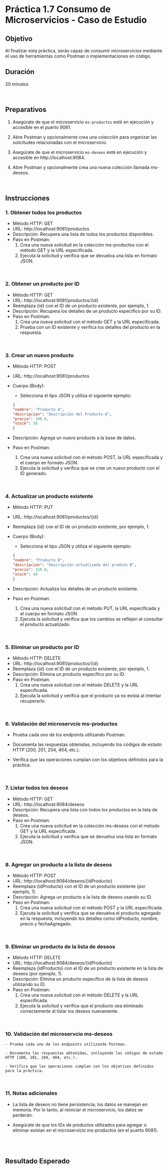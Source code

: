 # Práctica 1.7 Consumo de Microservicios - Caso de Estudio

## Objetivo
Al finalizar esta práctica, serás capaz de consumir microservicios mediante el uso de herramientas como Postman o implementaciones en código.  

## Duración
20 minutos

<br/>

## Preparativos

1. Asegúrate de que el microservicio `ms-productos` esté en ejecución y accesible en el puerto 9081.

2. Abre Postman y opcionalmente crea una colección para organizar las solicitudes relacionadas con el microservicio.

3. Asegúrate de que el microservicio `ms-deseos` esté en ejecución y accesible en http://localhost:9084.

4. Abre Postman y opcionalmente crea una nueva colección llamada ms-deseos.

<br/>

## Instrucciones 

### 1. Obtener todos los productos

- Método HTTP: GET
- URL: http://localhost:9081/productos
- Descripción: Recupera una lista de todos los productos disponibles.
- Paso en Postman:
    1. Crea una nueva solicitud en la colección ms-productos con el método GET y la URL especificada.
    2. Ejecuta la solicitud y verifica que se devuelva una lista en formato JSON.

<br/>

### 2. Obtener un producto por ID
- Método HTTP: GET
- URL: http://localhost:9081/productos/{id}
- Reemplaza {id} con el ID de un producto existente, por ejemplo, 1.
- Descripción: Recupera los detalles de un producto específico por su ID.
- Paso en Postman:
    1. Crea una nueva solicitud con el método GET y la URL especificada.
    2. Prueba con un ID existente y verifica los detalles del producto en la respuesta.

<br/>

### 3. Crear un nuevo producto
- Método HTTP: POST
- URL: http://localhost:9081/productos
- Cuerpo (Body):
    - Selecciona el tipo JSON y utiliza el siguiente ejemplo:
    ```json
    {
    "nombre": "Producto A",
    "descripcion": "Descripción del Producto A",
    "precio": 100.0,
    "stock": 50
    }
    ```

- Descripción: Agrega un nuevo producto a la base de datos.
- Paso en Postman:
    1. Crea una nueva solicitud con el método POST, la URL especificada y el cuerpo en formato JSON.
    2. Ejecuta la solicitud y verifica que se cree un nuevo producto con el ID generado.

<br/>

### 4. Actualizar un producto existente
- Método HTTP: PUT
- URL: http://localhost:9081/productos/{id}
- Reemplaza {id} con el ID de un producto existente, por ejemplo, 1.
- Cuerpo (Body):
    - Selecciona el tipo JSON y utiliza el siguiente ejemplo:

    ```json
    {
    "nombre": "Producto B",
    "descripcion": "Descripción actualizada del produto B",
    "precio": 150.0,
    "stock": 40
    }
    ```

- Descripción: Actualiza los detalles de un producto existente.
- Paso en Postman:
    1. Crea una nueva solicitud con el método PUT, la URL especificada y el cuerpo en formato JSON.
    2. Ejecuta la solicitud y verifica que los cambios se reflejen al consultar el producto actualizado.

<br/>

### 5. Eliminar un producto por ID
- Método HTTP: DELETE
- URL: http://localhost:9081/productos/{id}
- Reemplaza {id} con el ID de un producto existente, por ejemplo, 1.
- Descripción: Elimina un producto específico por su ID.
- Paso en Postman:
    1. Crea una nueva solicitud con el método DELETE y la URL especificada.
    2. Ejecuta la solicitud y verifica que el producto ya no exista al intentar recuperarlo.

<br/>

### 6. Validación del microservcio ms-productos

- Prueba cada uno de los endpoints utilizando Postman.

- Documenta las respuestas obtenidas, incluyendo los códigos de estado HTTP (200, 201, 204, 404, etc.).

- Verifica que las operaciones cumplan con los objetivos definidos para la práctica.
 
<br/>


### 7. Listar todos los deseos

- Método HTTP: GET
- URL: http://localhost:9084/deseos
- Descripción: Recupera una lista con todos los productos en la lista de deseos.
- Paso en Postman:
    1. Crea una nueva solicitud en la colección ms-deseos con el método GET y la URL especificada.
    2. Ejecuta la solicitud y verifica que se devuelva una lista en formato JSON.

<br/>

### 8. Agregar un producto a la lista de deseos

- Método HTTP: POST
- URL: http://localhost:9084/deseos/{idProducto}
- Reemplaza {idProducto} con el ID de un producto existente (por ejemplo, 1).
- Descripción: Agrega un producto a la lista de deseos usando su ID.
- Paso en Postman:
    1. Crea una nueva solicitud con el método POST y la URL especificada.
    2. Ejecuta la solicitud y verifica que se devuelva el producto agregado en la respuesta, incluyendo los detalles como idProducto, nombre, precio y fechaAgregado.

<br/>

### 9. Eliminar un producto de la lista de deseos

- Método HTTP: DELETE
- URL: http://localhost:9084/deseos/{idProducto}
- Reemplaza {idProducto} con el ID de un producto existente en la lista de deseos (por ejemplo, 1).
- Descripción: Elimina un producto específico de la lista de deseos utilizando su ID.
- Paso en Postman:
    1. Crea una nueva solicitud con el método DELETE y la URL especificada.
    2. Ejecuta la solicitud y verifica que el producto sea eliminado correctamente al listar los deseos nuevamente.

<br/>

### 10. Validación del microservcio ms-deseos

    - Prueba cada uno de los endpoints utilizando Postman.

    - Documenta las respuestas obtenidas, incluyendo los códigos de estado HTTP (200, 201, 204, 404, etc.).

    - Verifica que las operaciones cumplan con los objetivos definidos para la práctica.

<br/>

### 11. Notas adicionales

- La lista de deseos no tiene persistencia; los datos se manejan en memoria. Por lo tanto, al reiniciar el microservicio, los datos se perderán.

- Asegúrate de que los IDs de productos utilizados para agregar o eliminar existan en el microservicio ms-productos (en el puerto 9081).


<br/>
<br/>

## Resultado Esperado